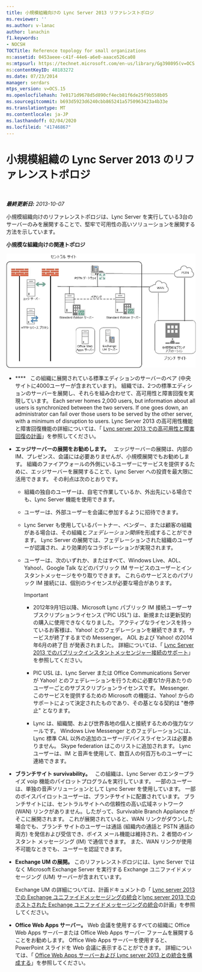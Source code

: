 ```yaml
---
title: 小規模組織向けの Lync Server 2013 リファレンストポロジ
ms.reviewer: ''
ms.author: v-lanac
author: lanachin
f1.keywords:
- NOCSH
TOCTitle: Reference topology for small organizations
ms:assetid: 0453aeee-c41f-44e6-a6e0-aaace526ca08
ms:mtpsurl: https://technet.microsoft.com/en-us/library/Gg398095(v=OCS.15)
ms:contentKeyID: 48183272
ms.date: 07/23/2014
manager: serdars
mtps_version: v=OCS.15
ms.openlocfilehash: 7e0171d9678d5d890cf4ecb81f6de25f9b558b05
ms.sourcegitcommit: b693d5923d6240cbb865241a5750963423a4b33e
ms.translationtype: MT
ms.contentlocale: ja-JP
ms.lasthandoff: 02/04/2020
ms.locfileid: "41746867"
---
```

<div data-xmlns="http://www.w3.org/1999/xhtml">

<div class="topic" data-xmlns="http://www.w3.org/1999/xhtml" data-msxsl="urn:schemas-microsoft-com:xslt" data-cs="http://msdn.microsoft.com/en-us/">

<div data-asp="http://msdn2.microsoft.com/asp">

# <a name="reference-topology-for-lync-server-2013-in-small-organizations"></a>小規模組織の Lync Server 2013 のリファレンストポロジ

</div>

<div id="mainSection">

<div id="mainBody">

<span> </span>

_**最終更新日:** 2013-10-07_

小規模組織向けのリファレンストポロジは、Lync Server を実行している3台のサーバーのみを展開することで、堅牢で可用性の高いソリューションを展開する方法を示しています。

**小規模な組織向けの関連トポロジ**

![3 台のサーバーを展開している関連トポロジの図](images/Gg398095.25196d0d-dd07-451b-83ba-94c0ddf59030(OCS.15).jpg "3 台のサーバーを展開している関連トポロジの図")

  - ****   この組織に展開されている標準エディションのサーバーのペア (中央サイトに4000ユーザーが含まれています)。 組織では、2つの標準エディションのサーバーを展開し、それらを組み合わせて、高可用性と障害回復を実現しています。 Each server homes 2,000 users, but information about all users is synchronized between the two servers. If one goes down, an administrator can fail over those users to be served by the other server, with a minimum of disruption to users. Lync Server 2013 の高可用性機能と障害回復機能の詳細については、「 [Lync server 2013 での高可用性と障害回復の計画](lync-server-2013-planning-for-high-availability-and-disaster-recovery.md)」を参照してください。

  - **エッジサーバーの展開をお勧めします。**   エッジサーバーの展開は、内部の IM、プレゼンス、会議には必要ありませんが、小規模展開でもお勧めします。 組織のファイアウォールの外側にいるユーザーにサービスを提供するために、エッジサーバーを展開することで、Lync Server への投資を最大限に活用できます。 その利点は次のとおりです。
    
      - 組織の独自のユーザーは、自宅で作業しているか、外出先にいる場合でも、Lync Server 機能を使用できます。
    
      - ユーザーは、外部ユーザーを会議に参加するように招待できます。
    
      - Lync Server も使用しているパートナー、ベンダー、または顧客の組織がある場合は、その組織と*フェデレーション関係*を形成することができます。 Lync Server の展開では、フェデレーションされた組織のユーザーが認識され、より効果的なコラボレーションが実現されます。
    
      - ユーザーは、次のいずれか、またはすべて、Windows Live、AOL、Yahoo\!、Google Talk などのパブリック IM サービスのユーザーとインスタントメッセージをやり取りできます。 これらのサービスとのパブリック IM 接続には、個別のライセンスが必要な場合があります。
        
        <div>
        

        > [!IMPORTANT]  
        > <UL>
        > <LI>
        > <P>2012年9月1日以降、Microsoft Lync パブリック IM 接続ユーザーサブスクリプションライセンス ("PIC USL") は、新規または更新契約の購入に使用できなくなりました。 アクティブなライセンスを持っているお客様は、Yahoo! とのフェデレーションを継続できます。 サービスが終了するまでの Messenger。 AOL および Yahoo! の2014年6月の終了日 が発表されました。 詳細については、「 <A href="lync-server-2013-support-for-public-instant-messenger-connectivity.md">Lync Server 2013 でのパブリックインスタントメッセンジャー接続のサポート</A>」を参照してください。</P>
        > <LI>
        > <P>PIC USL は、Lync Server または Office Communications Server が Yahoo! とのフェデレーションを行うために必要な1か月あたりのユーザーごとのサブスクリプションライセンスです。 Messenger. このサービスを提供するための Microsoft の機能は、Yahoo! からのサポートによって決定されたものであり、その基となる契約は "巻停止" となります。</P>
        > <LI>
        > <P>Lync は、組織間、および世界各地の個人と接続するための強力なツールです。 Windows Live Messenger とのフェデレーションには、Lync 標準 CAL 以外の追加のユーザー/デバイスライセンスは必要ありません。 Skype federation はこのリストに追加されます。 Lync ユーザーは、IM と音声を使用して、数百人の何百万ものユーザーに連絡できます。</P></LI></UL>

        
        </div>

  - **ブランチサイト survivability。**   この組織は、Lync Server のエンタープライズ voip 機能のパイロットプログラムを実行しています。 一部のユーザーは、単独の音声ソリューションとして Lync Server を使用しています。 一部のボイスパイロットユーザーは、ブランチサイトに配置されています。 ブランチサイトには、セントラルサイトへの信頼性の高い広域ネットワーク (WAN) リンクがありません。したがって、Survivable Branch Appliance がそこに展開されます。 これが展開されていると、WAN リンクがダウンした場合でも、ブランチ サイトのユーザーは通話 (組織内の通話と PSTN 通話の両方) を発信および受信でき、ボイス メール機能は維持され、2 者間のインスタント メッセージング (IM) で通信できます。 また、WAN リンクが使用不可能なときでも、ユーザーを認証できます。

  - **Exchange UM の展開。** このリファレンストポロジには、Lync Server ではなく Microsoft Exchange Server を実行する Exchange ユニファイドメッセージング (UM) サーバーが含まれています。
    
    Exchange UM の詳細については、計画ドキュメントの「 [Lync server 2013 での Exchange ユニファイドメッセージングの統合](lync-server-2013-planning-for-exchange-unified-messaging-integration.md)と[lync server 2013 でのホストされた Exchange ユニファイドメッセージングの統合](lync-server-2013-hosted-exchange-unified-messaging-integration.md)の計画」を参照してください。

  - **Office Web Apps サーバー。** Web 会議を使用するすべての組織に Office Web Apps サーバーまたは Office Web Apps サーバー ファームを展開することをお勧めします。 Office Web Apps サーバーを使用すると、PowerPoint スライドを Web 会議に表示することができます。 詳細については、「 [Office Web Apps サーバーおよび Lync server 2013 との統合を構成する](lync-server-2013-enabling-office-web-apps-server-and-lync-server-2013.md)」を参照してください。

</div>

<span> </span>

</div>

</div>

</div>

